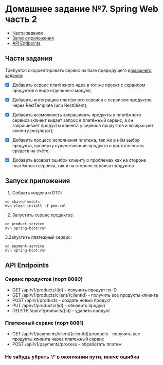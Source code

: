 # Домашнее задание №7. Spring Web часть 2

* [Части задания](#части-задания)
* [Запуск приложения](#запуск-приложения)
* [API Endpoints](#api-endpoints)

## Части задания
Требуется скорректировать сервис на базе предыдущего [домашнего задания](../homework-spring-3):

- [X] Добавить сервис платёжного ядра в тот же проект с сервисом продуктов в виде отдельного модуля;

- [X] Добавить интеграцию платёжного сервиса с сервисом продуктов через RestTemplate (или RestClient);

- [X] Добавить возможность запрашивать продукты у платёжного сервиса (клиент кидает запрос в платёжный сервис, 
а он запрашивает продукты клиента у сервиса продуктов и возвращает клиенту результат);

- [X] Добавить процесс исполнения платежа, так же в нём выбор продукта, проверку существования продукта 
и достаточности средств на счёте;

- [X] Добавить возврат ошибок клиенту о проблемах как на стороне платёжного сервиса, так и на стороне сервиса продуктов

## Запуск приложения

1. Собрать модели и DTO:
```
cd shared-models
mvn clean install -f pom.xml
```

2. Запустить сервис продуктов:
```
cd product-service
mvn spring-boot:run
```

3.Запустить платежный сервис:
```
cd payment-service
mvn spring-boot:run
```

## API Endpoints

### Сервис продуктов (порт 8080)
- GET /api/v1/products/{id} - получить продукт по ID
- GET /api/v1/products/client/{clientId} - получить все продукты клиента
- POST /api/v1/products - создать новый продукт
- PUT /api/v1/products/{id} - обновить продукт
- DELETE /api/v1/products/{id} - удалить продукт

### Платежный сервис (порт 8081)
- GET /api/v1/payments/client/{clientId}/products - получить все продукты клиента через платежный сервис
- POST /api/v1/payments/process - обработать платеж

### Не забудь убрать '/' в окончании пути, иначе ошибка